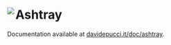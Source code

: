 # Ashtray <a href="https://davidepucci.it/doc/ashtray"><img align="left" src="https://davidepucci.it/favicon/favicon-96x96.png"></a>

Documentation available at [davidepucci.it/doc/ashtray](https://davidepucci.it/doc/ashtray).
